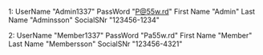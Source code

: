 1:
UserName "Admin1337"
PassWord "P@55w.rd"
First Name "Admin"
Last Name "Adminsson"
SocialSNr "123456-1234"

2:
UserName "Member1337"
PassWord "Pa55w.rd"
First Name "Member"
Last Name "Membersson"
SocialSNr "123456-4321"
